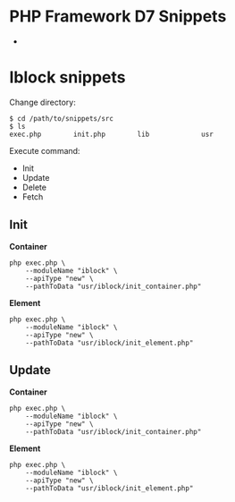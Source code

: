 # PHP Framework D7 Snippets
-


# Iblock snippets

Change directory:

```shell
$ cd /path/to/snippets/src
$ ls
exec.php        init.php        lib             usr
```

Execute command:

* Init
* Update
* Delete
* Fetch


## Init

**Container**

```shell
php exec.php \
	--moduleName "iblock" \ 
	--apiType "new" \
	--pathToData "usr/iblock/init_container.php"
```

**Element**

```shell
php exec.php \
	--moduleName "iblock" \ 
	--apiType "new" \
	--pathToData "usr/iblock/init_element.php"
```

## Update

**Container**

```shell
php exec.php \
	--moduleName "iblock" \ 
	--apiType "new" \
	--pathToData "usr/iblock/init_container.php"
```

**Element**

```shell
php exec.php \
	--moduleName "iblock" \ 
	--apiType "new" \
	--pathToData "usr/iblock/init_element.php"
```

